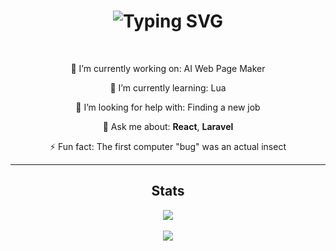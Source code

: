 <h1 align="center">
  <img src="https://readme-typing-svg.herokuapp.com?font=JetBrains+Mono&weight=800&size=36&pause=1000&color=0A3D62&center=true&vCenter=true&width=500&height=70&lines=Hi+There+%F0%9F%91%8B;I'm+Johnathan+Brown;A+Full+Stack+Developer" alt="Typing SVG" />
</h1>

<br />

<div align="center">
  
🔭 I’m currently working on: AI Web Page Maker

🌱 I’m currently learning: Lua

🤔 I’m looking for help with: Finding a new job

💬 Ask me about: **React**, **Laravel**

⚡ Fun fact: The first computer "bug" was an actual insect
  
</div>

<hr />
<div align="center">
  
  ## Stats

  <div>
    <img src="https://github-readme-stats.vercel.app/api/top-langs/?username=legend28469&layout=compact" />
  </div>

  <br />

  <img src="https://github-profile-trophy.vercel.app/?username=legend28469&column=3&margin-w=15&margin-h=15&rank=-C,-?" />
</div>

<!-- Credit to 
  https://github.com/denvercoder1/readme-typing-svg - Typing SVG
  https://github.com/anuraghazra/github-readme-stats - Stat
  https://github.com/ryo-ma/github-profile-trophy - Trophies
-->
